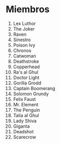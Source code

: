 # Miembros

1. Lex Luthor
2. The Joker
3. Raven
4. Sinestro
5. Poison Ivy
6. Chronos
7. Catwoman
8. Deathstroke
9. Copperhead
10. Ra's al Ghul
11. Doctor Light
12. Gorilla Grodd
13. Captain Boomerang
14. Solomon Grundy
15. Felix Faust
16. Mr. Element
17. The Penguin
18. Talia al Ghul
19. Lady Shiva
20. Giganta
21. Deadshot
22. Scarecrow
